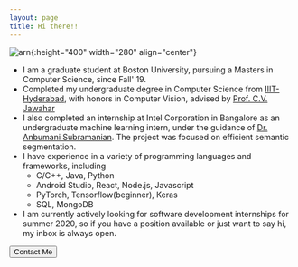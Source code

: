 ```yaml
---
layout: page
title: Hi there!!
---
```


![arn](./assets/img/arn.jpg){:height="400" width="280" align="center"}

* I am a graduate student at Boston University, pursuing a Masters in Computer Science, since Fall' 19.
* Completed my undergraduate degree in Computer Science from <a href="https://iiit.ac.in">IIIT-Hyderabad</a>, with honors in Computer Vision, advised by <a href="https://faculty.iiit.ac.in/~jawahar/">Prof. C.V. Jawahar</a>
* I also completed an internship at Intel Corporation in Bangalore as an undergraduate machine learning intern, under the guidance of <a href="https://www.intel.ai/bio/anbumani-subramanian/#gs.0j8iy7">Dr. Anbumani Subramanian</a>. The project was focused on efficient semantic segmentation.
* I have experience in a variety of programming languages and frameworks, including
	- C/C++, Java, Python
	- Android Studio, React, Node.js, Javascript
	- PyTorch, Tensorflow(beginner), Keras
	- SQL, MongoDB
* I am currently actively looking for software development internships for summer 2020, so if you have a position available or just want to say hi, my inbox is always open.

<button onclick="window.location.href = 'mailto:aaronjacobmscs@gmail.com';">Contact Me</button>
